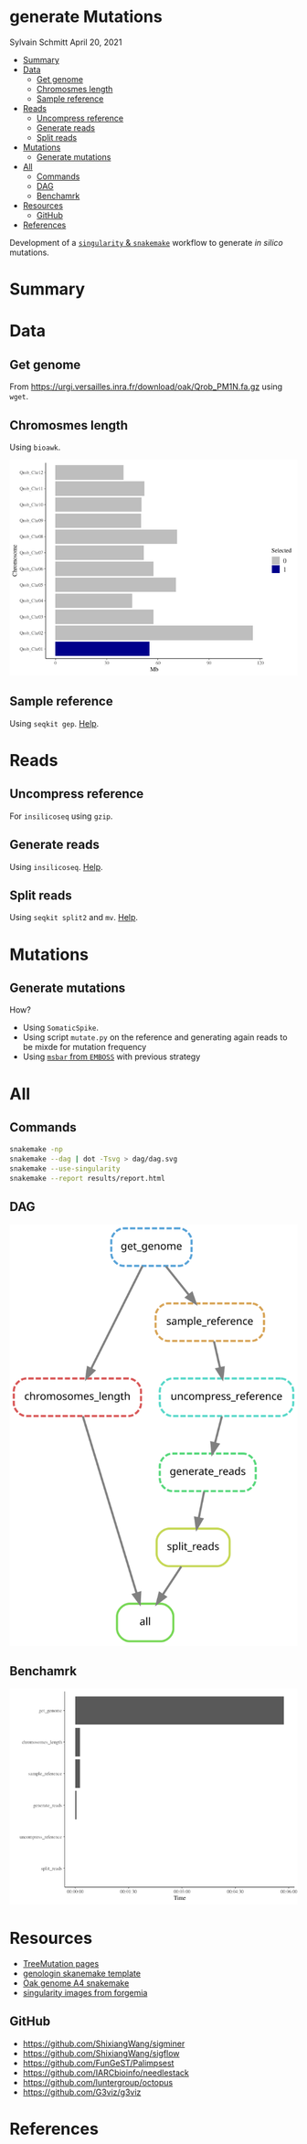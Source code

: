 generate Mutations
================
Sylvain Schmitt
April 20, 2021

  - [Summary](#summary)
  - [Data](#data)
      - [Get genome](#get-genome)
      - [Chromosmes length](#chromosmes-length)
      - [Sample reference](#sample-reference)
  - [Reads](#reads)
      - [Uncompress reference](#uncompress-reference)
      - [Generate reads](#generate-reads)
      - [Split reads](#split-reads)
  - [Mutations](#mutations)
      - [Generate mutations](#generate-mutations)
  - [All](#all)
      - [Commands](#commands)
      - [DAG](#dag)
      - [Benchamrk](#benchamrk)
  - [Resources](#resources)
      - [GitHub](#github)
  - [References](#references)

Development of a [`singularity` &
`snakemake`](https://github.com/sylvainschmitt/snakemake_singularity)
workflow to generate *in silico* mutations.

# Summary

# Data

## Get genome

From <https://urgi.versailles.inra.fr/download/oak/Qrob_PM1N.fa.gz>
using `wget`.

## Chromosmes length

Using `bioawk`.

![](README_files/figure-gfm/refStats-1.png)<!-- -->

## Sample reference

Using `seqkit gep`.
[Help](https://bioinf.shenwei.me/seqkit/usage/#grep).

# Reads

## Uncompress reference

For `insilicoseq` using `gzip`.

## Generate reads

Using `insilicoseq`.
[Help](https://insilicoseq.readthedocs.io/en/latest/iss/generate.html#full-list-of-options).

## Split reads

Using `seqkit split2` and `mv`.
[Help](https://bioinf.shenwei.me/seqkit/usage/#split2).

# Mutations

## Generate mutations

How?

  - Using `SomaticSpike`.
  - Using script `mutate.py` on the reference and generating again reads
    to be mixde for mutation frequency
  - Using [`msbar` from
    `EMBOSS`](http://emboss.sourceforge.net/apps/release/6.4/emboss/apps/msbar.html)
    with previous strategy

# All

## Commands

``` bash
snakemake -np 
snakemake --dag | dot -Tsvg > dag/dag.svg
snakemake --use-singularity
snakemake --report results/report.html
```

## DAG

![](dag/dag.svg)<!-- -->

## Benchamrk

![](README_files/figure-gfm/benchmark-1.png)<!-- -->

# Resources

  - [TreeMutation
    pages](https://treemutation.netlify.app/mutations-detection.html#in-silico-mutations)
  - [genologin skanemake
    template](https://forgemia.inra.fr/bios4biol/workflows/-/tree/06c6a5cb3206a594f9a535ba8d3df3e64682a8bc/Snakemake/template_dev)
  - [Oak genome A4
    snakemake](https://forgemia.inra.fr/genome_a4/genome_a4)
  - [singularity images from
    forgemia](https://forgemia.inra.fr/gafl/singularity)

## GitHub

  - <https://github.com/ShixiangWang/sigminer>
  - <https://github.com/ShixiangWang/sigflow>
  - <https://github.com/FunGeST/Palimpsest>
  - <https://github.com/IARCbioinfo/needlestack>
  - <https://github.com/luntergroup/octopus>
  - <https://github.com/G3viz/g3viz>

# References
